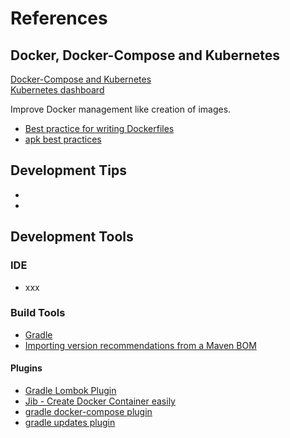 # References

## Docker, Docker-Compose and Kubernetes  

[Docker-Compose and Kubernetes](https://blog.docker.com/2018/05/kubecon-docker-compose-and-kubernetes-with-docker-for-desktop/)  
[Kubernetes dashboard](https://github.com/kubernetes/dashboard)  

Improve Docker management like creation of images.  
* [Best practice for writing Dockerfiles](https://docs.docker.com/develop/develop-images/dockerfile_best-practices/#general-guidelines-and-recommendations)
* [apk best practices](https://github.com/gliderlabs/docker-alpine/blob/master/docs/usage.md)

## Development Tips  

* [Remote debugging in docker with spring boot]:(https://medium.com/@lhartikk/development-environment-in-spring-boot-with-docker-734ad6c50b34)  
* 

## Development Tools  

### IDE  

* xxx

### Build Tools  

* [Gradle](https://gradle.org/)
* [Importing version recommendations from a Maven BOM](https://docs.gradle.org/current/userguide/managing_transitive_dependencies.html#sec:bom_import)

#### Plugins  

* [Gradle Lombok Plugin](https://github.com/franzbecker/gradle-lombok)  
* [Jib - Create Docker Container easily](https://github.com/GoogleContainerTools/jib/tree/master/jib-gradle-plugin#example)  
* [gradle docker-compose plugin](https://github.com/avast/gradle-docker-compose-plugin)
* [gradle updates plugin](https://github.com/ben-manes/gradle-versions-plugin)
